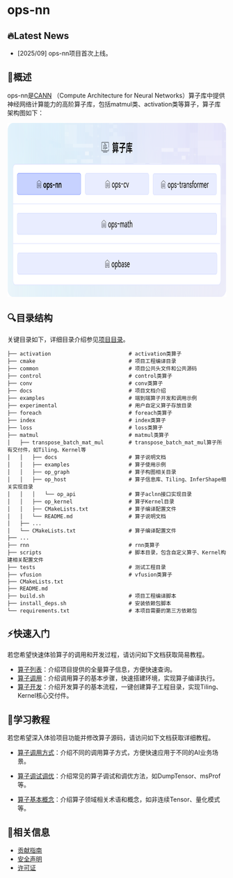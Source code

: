 # ops-nn

## 🔥Latest News

- [2025/09] ops-nn项目首次上线。

## 🚀概述

ops-nn是[CANN](https://hiascend.com/software/cann) （Compute Architecture for Neural Networks）算子库中提供神经网络计算能力的高阶算子库，包括matmul类、activation类等算子，算子库架构图如下：

<img src="docs/figures/architecture.png" alt="架构图"  width="750px" height="400px">

## 🔍目录结构
关键目录如下，详细目录介绍参见[项目目录](./docs/context/dir_structure.md)。
```
├── activation                         # activation类算子
├── cmake                              # 项目工程编译目录
├── common                             # 项目公共头文件和公共源码
├── control                            # control类算子
├── conv                               # conv类算子
├── docs                               # 项目文档介绍
├── examples                           # 端到端算子开发和调用示例
├── experimental                       # 用户自定义算子存放目录
├── foreach                            # foreach类算子
├── index                              # index类算子
├── loss                               # loss类算子
├── matmul                             # matmul类算子
│   ├── transpose_batch_mat_mul        # transpose_batch_mat_mul算子所有交付件，如Tiling、Kernel等
│   │   ├── docs                       # 算子说明文档
│   │   ├── examples                   # 算子使用示例
│   │   ├── op_graph                   # 算子构图相关目录
│   │   ├── op_host                    # 算子信息库、Tiling、InferShape相关实现目录
│   │   │   └── op_api                 # 算子aclnn接口实现目录
│   │   ├── op_kernel                  # 算子Kernel目录
│   │   ├── CMakeLists.txt             # 算子编译配置文件
│   │   └── README.md                  # 算子说明文档
│   ├── ...
│   └── CMakeLists.txt                 # 算子编译配置文件
├── ...
├── rnn                                # rnn类算子
├── scripts                            # 脚本目录，包含自定义算子、Kernel构建相关配置文件
├── tests                              # 测试工程目录
├── vfusion                            # vfusion类算子
├── CMakeLists.txt
├── README.md
├── build.sh                           # 项目工程编译脚本
├── install_deps.sh                    # 安装依赖包脚本
└── requirements.txt                   # 本项目需要的第三方依赖包
```

## ⚡️快速入门

若您希望快速体验算子的调用和开发过程，请访问如下文档获取简易教程。

- [算子列表](docs/context/op_list.md)：介绍项目提供的全量算子信息，方便快速查询。
- [算子调用](docs/context/quick_op_invocation.md)：介绍调用算子的基本步骤，快速搭建环境，实现算子编译执行。
- [算子开发](docs/context/quick_op_develop.md)：介绍开发算子的基本流程，一键创建算子工程目录，实现Tiling、Kernel核心交付件。

## 📖学习教程

若您希望深入体验项目功能并修改算子源码，请访问如下文档获取详细教程。
- [算子调用方式](docs/context/op_invocation.md)：介绍不同的调用算子方式，方便快速应用于不同的AI业务场景。

- [算子调试调优](docs/context/op_debug_prof.md)：介绍常见的算子调试和调优方法，如DumpTensor、msProf等。

- [算子基本概念](docs/context/基本概念.md)：介绍算子领域相关术语和概念，如非连续Tensor、量化模式等。


## 📝相关信息

- [贡献指南](CONTRIBUTING.md)
- [安全声明](SECURITY.md)
- [许可证](LICENSE)